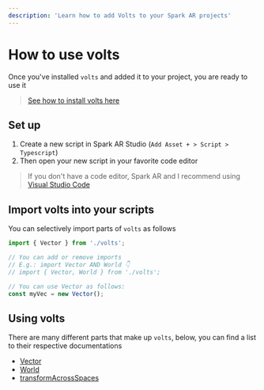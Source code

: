 ```yaml
---
description: 'Learn how to add Volts to your Spark AR projects'
---
```


# How to use volts

Once you've installed `volts` and added it to your project, you are ready to use it

> [See how to install volts here](./install.md)

## Set up

1. Create a new script in Spark AR Studio \(`Add Asset + > Script > Typescript`\)
2. Then open your new script in your favorite code editor

> If you don't have a code editor, Spark AR and I recommend using [Visual Studio Code](https://code.visualstudio.com)

## Import volts into your scripts

You can selectively import parts of `volts` as follows

```typescript
import { Vector } from './volts';

// You can add or remove imports
// E.g.: import Vector AND World 👇
// import { Vector, World } from './volts';

// You can use Vector as follows:
const myVec = new Vector();
```

## Using volts

There are many different parts that make up `volts`, below, you can find a list to their respective documentations

* [Vector](volts.vector/vector.md)
* [World](volts.world/volts.world.md)
* [transformAcrossSpaces](extra-utils/transformacrossspaces.md)

